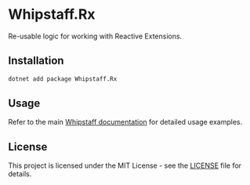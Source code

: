 # Whipstaff.Rx

Re-usable logic for working with Reactive Extensions.

## Installation

```bash
dotnet add package Whipstaff.Rx
```

## Usage

Refer to the main [Whipstaff documentation](https://github.com/dpvreony/whipstaff) for detailed usage examples.

## License

This project is licensed under the MIT License - see the [LICENSE](https://github.com/dpvreony/whipstaff/blob/main/LICENSE) file for details.

